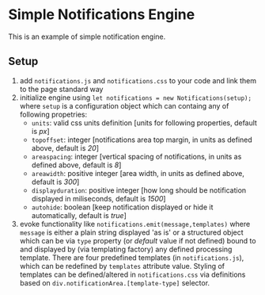 # Simple Notifications Engine

This is an example of simple notification engine.

## Setup

1. add `notifications.js` and `notifications.css` to your code and link them to the page standard way
2. initialize engine using `let notifications = new Notifications(setup);` where `setup` is a configuration object which can containg any of following propetries:
    - `units`: valid css units definition [units for following properties, default is _px_]
    - `topoffset`: integer [notifications area top margin, in units as defined above, default is _20_]
    - `areaspacing`: integer [vertical spacing of notifications, in units as defined above, default is _8_]
    - `areawidth`: positive integer [area width, in units as defined above, default is _300_]
    - `displayduration`: positive integer [how long should be notification displayed in miliseconds, default is _1500_]
    - `autohide`: boolean [keep notification displayed or hide it automatically, default is _true_]
3. evoke functionality like `notifications.emit(message,templates)` where `message` is either a plain string displayed 'as is' or a structured object which can be via `type` property (or _default_ value if not defined) bound to and displayed by (via templating factory) any defined processing template. There are four predefined templates (in `notifications.js`), which can be redefined by `templates` attribute value.
Styling of templates can be defined/altered in `notifications.css` via definitions based on  `div.notificationArea.[template-type]` selector.
